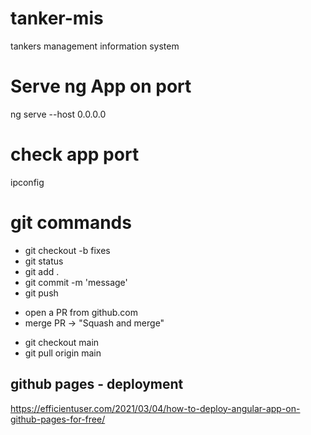# tanker-mis
tankers management information system

# Serve ng App on port
ng serve --host 0.0.0.0

# check app port
ipconfig
<!-- 192.168.0.110:4200 --> 

# git commands 
- git checkout -b fixes 
- git status 
- git add . 
- git commit -m 'message' 
- git push 
<!-- main ← fixes pull request --> 
- open a PR from github.com 
- merge PR → "Squash and merge" 
<!-- merge to main --> 
- git checkout main 
- git pull origin main 

## github pages - deployment
https://efficientuser.com/2021/03/04/how-to-deploy-angular-app-on-github-pages-for-free/
